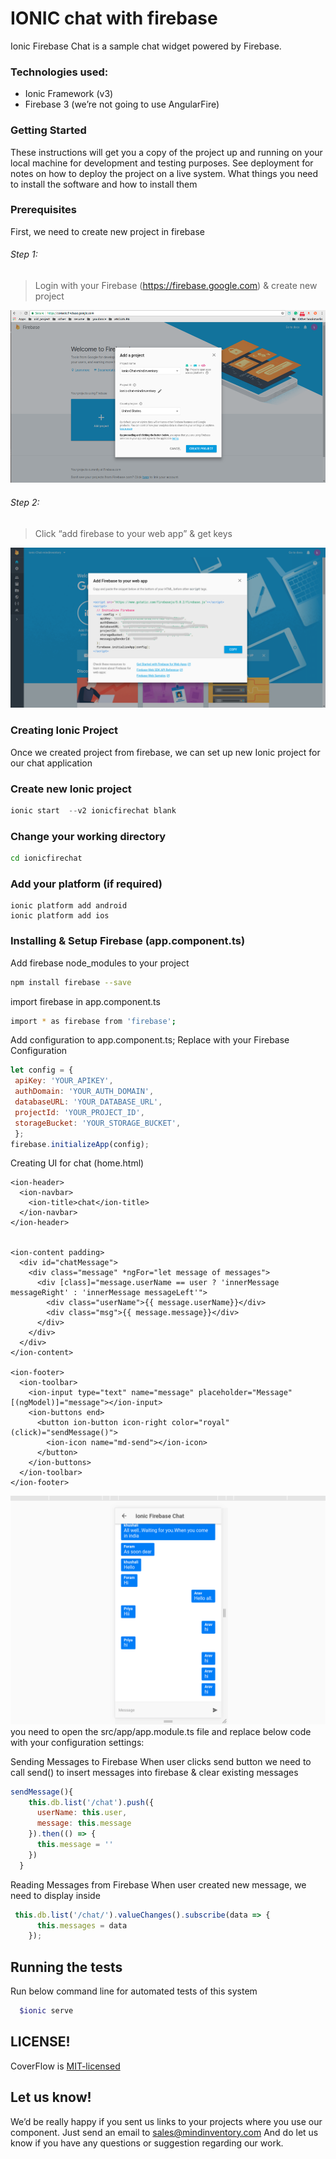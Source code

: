 # IONIC chat with firebase

Ionic Firebase Chat is a sample chat widget powered by Firebase.

### Technologies used:

* Ionic Framework (v3)
* Firebase 3 (we’re not going to use AngularFire)

### Getting Started

These instructions will get you a copy of the project up and running on your local machine for development and testing purposes. See deployment for notes on how to deploy the project on a live system.
What things you need to install the software and how to install them 

### Prerequisites

First, we need to create new project in firebase

###### Step 1: 

> Login with your Firebase (https://firebase.google.com) & create new project


![alt text](./src/assets/imgs/fire-scrreen.png)

###### Step 2: 

> Click “add firebase to your web app” & get keys

![alt text](./src/assets/imgs/key_info.png)


### Creating Ionic Project

Once we created project from firebase, we can set up new Ionic project for our chat application

### Create new Ionic project
```javascript
ionic start  --v2 ionicfirechat blank
```

### Change your working directory

```bash
cd ionicfirechat
```

### Add your platform (if required)
```
ionic platform add android
ionic platform add ios
```

### Installing & Setup Firebase (app.component.ts)

Add firebase node_modules to your project

```bash
npm install firebase --save
```

import firebase in app.component.ts
```bash
import * as firebase from 'firebase';
```


Add configuration to app.component.ts; Replace with your Firebase Configuration

```javascript
let config = {
 apiKey: 'YOUR_APIKEY',
 authDomain: 'YOUR_AUTH_DOMAIN',
 databaseURL: 'YOUR_DATABASE_URL',
 projectId: 'YOUR_PROJECT_ID',
 storageBucket: 'YOUR_STORAGE_BUCKET',
 };
firebase.initializeApp(config);
```
Creating UI for chat (home.html)

```
<ion-header>
  <ion-navbar>
    <ion-title>chat</ion-title>
  </ion-navbar>
</ion-header>


<ion-content padding>
  <div id="chatMessage">
    <div class="message" *ngFor="let message of messages">
      <div [class]="message.userName == user ? 'innerMessage messageRight' : 'innerMessage messageLeft'">
        <div class="userName">{{ message.userName}}</div>
        <div class="msg">{{ message.message}}</div>
      </div>
    </div>
  </div>
</ion-content>

<ion-footer>
  <ion-toolbar>
    <ion-input type="text" name="message" placeholder="Message" [(ngModel)]="message"></ion-input>
    <ion-buttons end>
      <button ion-button icon-right color="royal" (click)="sendMessage()">
        <ion-icon name="md-send"></ion-icon>
      </button>
    </ion-buttons>
  </ion-toolbar>
</ion-footer>
```

![alt text](./src/assets/imgs/CahtScreen.png)
you need to open the src/app/app.module.ts file and replace below code with your configuration settings:



Sending Messages to Firebase
When user clicks send button we need to call send() to insert messages into firebase & clear existing messages
```javascript
sendMessage(){
    this.db.list('/chat').push({
      userName: this.user,
      message: this.message
    }).then(() => {
      this.message = ''
    })
  }

```

Reading Messages from Firebase
   When user created new message, we need to display inside <ion-content>
   

```javascript
 this.db.list('/chat/').valueChanges().subscribe(data => {
      this.messages = data
    });

```
    
## Running the tests

Run below command line for automated tests of this system

```bash
  $ionic serve
```

## LICENSE!

CoverFlow is [MIT-licensed](https://github.com/mindinventory1/chat-with-firebase/blob/master/LICENSE)

## Let us know!
We’d be really happy if you sent us links to your projects where you use our component. Just send an email to sales@mindinventory.com And do let us know if you have any questions or suggestion regarding our work.

